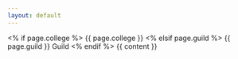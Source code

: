 ```yaml
---
layout: default
---
```

<% if page.college %>
  {{ page.college }}
<% elsif page.guild %>
  {{ page.guild }} Guild
<% endif %>
{{ content }}
